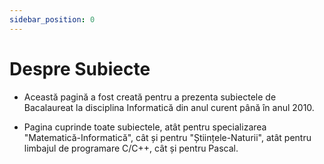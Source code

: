 ```yaml
---
sidebar_position: 0
---
```


# Despre Subiecte

- Această pagină a fost creată pentru a prezenta subiectele de Bacalaureat la disciplina Informatică din anul curent până în anul 2010.

- Pagina cuprinde toate subiectele, atât pentru specializarea "Matematică-Informatică", cât și pentru "Științele-Naturii", atât pentru limbajul de programare C/C++, cât și pentru Pascal.